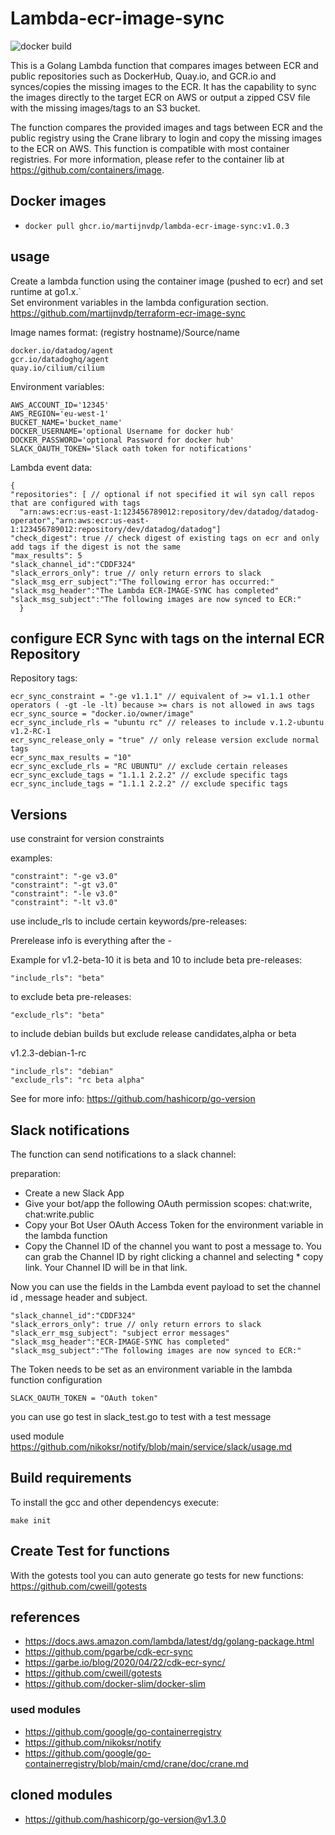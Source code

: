 # Lambda-ecr-image-sync
![docker build](https://github.com/martijnvdp/lambda-ecr-image-sync/actions/workflows/release-docker-slim.yml/badge.svg)

This is a Golang Lambda function that compares images between ECR and public repositories such as DockerHub, Quay.io, and GCR.io and synces/copies the missing images to the ECR. It has the capability to sync the images directly to the target ECR on AWS or output a zipped CSV file with the missing images/tags to an S3 bucket.

The function compares the provided images and tags between ECR and the public registry using the Crane library to login and copy the missing images to the ECR on AWS. 
This function is compatible with most container registries. For more information, please refer to the container lib at https://github.com/containers/image.

## Docker images

- `docker pull ghcr.io/martijnvdp/lambda-ecr-image-sync:v1.0.3`

## usage

Create a lambda function using the container image (pushed to ecr) and set runtime at go1.x.`\
Set environment variables in the lambda configuration section. \
https://github.com/martijnvdp/terraform-ecr-image-sync

Image names format:
(registry hostname)/Source/name

```hcl
docker.io/datadog/agent
gcr.io/datadoghq/agent
quay.io/cilium/cilium
```

Environment variables:

```hcl
AWS_ACCOUNT_ID='12345'
AWS_REGION='eu-west-1'
BUCKET_NAME='bucket_name'
DOCKER_USERNAME='optional Username for docker hub'
DOCKER_PASSWORD='optional Password for docker hub'
SLACK_OAUTH_TOKEN='Slack oath token for notifications'
```

Lambda event data:

```hcl
{
"repositories": [ // optional if not specified it wil syn call repos that are configured with tags
  "arn:aws:ecr:us-east-1:123456789012:repository/dev/datadog/datadog-operator","arn:aws:ecr:us-east-1:123456789012:repository/dev/datadog/datadog"]
"check_digest": true // check digest of existing tags on ecr and only add tags if the digest is not the same
"max_results": 5
"slack_channel_id":"CDDF324"
"slack_errors_only": true // only return errors to slack
"slack_msg_err_subject":"The following error has occurred:"
"slack_msg_header":"The Lambda ECR-IMAGE-SYNC has completed"
"slack_msg_subject":"The following images are now synced to ECR:"
  }
```

## configure ECR Sync with tags on the internal ECR Repository
Repository tags:
```
ecr_sync_constraint = "-ge v1.1.1" // equivalent of >= v1.1.1 other operators ( -gt -le -lt) because >= chars is not allowed in aws tags
ecr_sync_source = "docker.io/owner/image"
ecr_sync_include_rls = "ubuntu rc" // releases to include v.1.2-ubuntu v1.2-RC-1
ecr_sync_release_only = "true" // only release version exclude normal tags
ecr_sync_max_results = "10"
ecr_sync_exclude_rls = "RC UBUNTU" // exclude certain releases 
ecr_sync_exclude_tags = "1.1.1 2.2.2" // exclude specific tags
ecr_sync_include_tags = "1.1.1 2.2.2" // exclude specific tags
```
## Versions 

use constraint for version constraints 

examples:
```hcl
"constraint": "-ge v3.0"
"constraint": "-gt v3.0"
"constraint": "-le v3.0"
"constraint": "-lt v3.0"

```

use include_rls to include certain keywords/pre-releases:

Prerelease info is everything after the -

Example for v1.2-beta-10 it is beta and 10
to include beta pre-releases: 

```hcl
"include_rls": "beta"
```
to exclude beta pre-releases: 

```hcl
"exclude_rls": "beta"
```

to include debian builds but exclude release candidates,alpha or beta 

v1.2.3-debian-1-rc

```hcl
"include_rls": "debian"
"exclude_rls": "rc beta alpha"
```

See for more info:
https://github.com/hashicorp/go-version

## Slack notifications

The function can send notifications to a slack channel:

preparation:
* Create a new Slack App
* Give your bot/app the following OAuth permission scopes: chat:write, chat:write.public
* Copy your Bot User OAuth Access Token for the environment variable in the lambda function
* Copy the Channel ID of the channel you want to post a message to. You can grab the Channel ID by right clicking a channel and selecting * copy link. Your Channel ID will be in that link.

Now you can use the fields in the Lambda event payload to set the channel id , message header and subject.

```hcl
"slack_channel_id":"CDDF324"
"slack_errors_only": true // only return errors to slack
"slack_err_msg_subject": "subject error messages"
"slack_msg_header":"ECR-IMAGE-SYNC has completed"
"slack_msg_subject":"The following images are now synced to ECR:"
```

The Token needs to be set as an environment variable in the lambda function configuration
```hcl
SLACK_OAUTH_TOKEN = "OAuth token"
```
you can use go test in slack_test.go to test with a test message

used module https://github.com/nikoksr/notify/blob/main/service/slack/usage.md

## Build requirements

To install the gcc and other dependencys execute:

```
make init

```

## Create Test for functions
With the gotests tool you can auto generate go tests for new functions:
https://github.com/cweill/gotests


## references
* https://docs.aws.amazon.com/lambda/latest/dg/golang-package.html
* https://github.com/pgarbe/cdk-ecr-sync
* https://garbe.io/blog/2020/04/22/cdk-ecr-sync/
* https://github.com/cweill/gotests 
* https://github.com/docker-slim/docker-slim

### used modules
* https://github.com/google/go-containerregistry
* https://github.com/nikoksr/notify
* https://github.com/google/go-containerregistry/blob/main/cmd/crane/doc/crane.md

## cloned modules
* https://github.com/hashicorp/go-version@v1.3.0
